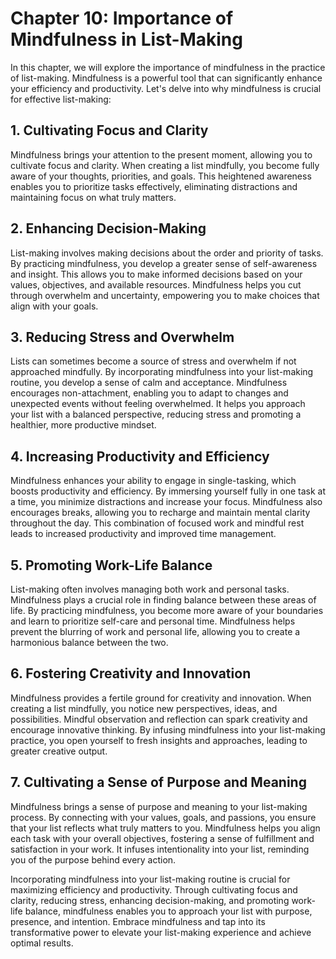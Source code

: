 Chapter 10: Importance of Mindfulness in List-Making
====================================================

In this chapter, we will explore the importance of mindfulness in the practice of list-making. Mindfulness is a powerful tool that can significantly enhance your efficiency and productivity. Let's delve into why mindfulness is crucial for effective list-making:

**1. Cultivating Focus and Clarity**
------------------------------------

Mindfulness brings your attention to the present moment, allowing you to cultivate focus and clarity. When creating a list mindfully, you become fully aware of your thoughts, priorities, and goals. This heightened awareness enables you to prioritize tasks effectively, eliminating distractions and maintaining focus on what truly matters.

**2. Enhancing Decision-Making**
--------------------------------

List-making involves making decisions about the order and priority of tasks. By practicing mindfulness, you develop a greater sense of self-awareness and insight. This allows you to make informed decisions based on your values, objectives, and available resources. Mindfulness helps you cut through overwhelm and uncertainty, empowering you to make choices that align with your goals.

**3. Reducing Stress and Overwhelm**
------------------------------------

Lists can sometimes become a source of stress and overwhelm if not approached mindfully. By incorporating mindfulness into your list-making routine, you develop a sense of calm and acceptance. Mindfulness encourages non-attachment, enabling you to adapt to changes and unexpected events without feeling overwhelmed. It helps you approach your list with a balanced perspective, reducing stress and promoting a healthier, more productive mindset.

**4. Increasing Productivity and Efficiency**
---------------------------------------------

Mindfulness enhances your ability to engage in single-tasking, which boosts productivity and efficiency. By immersing yourself fully in one task at a time, you minimize distractions and increase your focus. Mindfulness also encourages breaks, allowing you to recharge and maintain mental clarity throughout the day. This combination of focused work and mindful rest leads to increased productivity and improved time management.

**5. Promoting Work-Life Balance**
----------------------------------

List-making often involves managing both work and personal tasks. Mindfulness plays a crucial role in finding balance between these areas of life. By practicing mindfulness, you become more aware of your boundaries and learn to prioritize self-care and personal time. Mindfulness helps prevent the blurring of work and personal life, allowing you to create a harmonious balance between the two.

**6. Fostering Creativity and Innovation**
------------------------------------------

Mindfulness provides a fertile ground for creativity and innovation. When creating a list mindfully, you notice new perspectives, ideas, and possibilities. Mindful observation and reflection can spark creativity and encourage innovative thinking. By infusing mindfulness into your list-making practice, you open yourself to fresh insights and approaches, leading to greater creative output.

**7. Cultivating a Sense of Purpose and Meaning**
-------------------------------------------------

Mindfulness brings a sense of purpose and meaning to your list-making process. By connecting with your values, goals, and passions, you ensure that your list reflects what truly matters to you. Mindfulness helps you align each task with your overall objectives, fostering a sense of fulfillment and satisfaction in your work. It infuses intentionality into your list, reminding you of the purpose behind every action.

Incorporating mindfulness into your list-making routine is crucial for maximizing efficiency and productivity. Through cultivating focus and clarity, reducing stress, enhancing decision-making, and promoting work-life balance, mindfulness enables you to approach your list with purpose, presence, and intention. Embrace mindfulness and tap into its transformative power to elevate your list-making experience and achieve optimal results.
